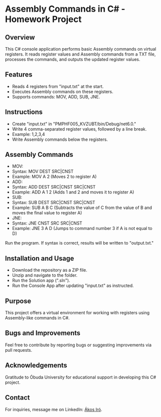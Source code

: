 # Assembly Commands in C# - Homework Project

## Overview

This C# console application performs basic Assembly commands on virtual registers. It reads register values and Assembly commands from a TXT file, processes the commands, and outputs the updated register values.

## Features

* Reads 4 registers from "input.txt" at the start.
* Executes Assembly commands on these registers.
* Supports commands: MOV, ADD, SUB, JNE.

## Instructions

* Create "input.txt" in "PMPHF005_KVZUBT/bin/Debug/net6.0."
* Write 4 comma-separated register values, followed by a line break.
* Example: 1,2,3,4
* Write Assembly commands below the registers.

## Assembly Commands

* MOV:
 * Syntax: MOV DEST SRC|CNST
 * Example: MOV A 2 (Moves 2 to register A)
* ADD:
 * Syntax: ADD DEST SRC|CNST SRC|CNST
 * Example: ADD A 1 2 (Adds 1 and 2 and moves it to register A)
* SUB:
 * Syntax: SUB DEST SRC|CNST SRC|CNST
 * Example: SUB A B C (Subtracts the value of C from the value of B and moves the final value to register A)
* JNE:
 * Syntax: JNE CNST SRC SRC|CNST
 * Example: JNE 3 A D (Jumps to command number 3 if A is not equal to D)

Run the program. If syntax is correct, results will be written to "output.txt."

## Installation and Usage

* Download the repository as a ZIP file.
* Unzip and navigate to the folder.
* Run the Solution app (".sln").
* Run the Console App after updating "input.txt" as instructed.

## Purpose

This project offers a virtual environment for working with registers using Assembly-like commands in C#.

## Bugs and Improvements

Feel free to contribute by reporting bugs or suggesting improvements via pull requests.

## Acknowledgements

Gratitude to Óbuda University for educational support in developing this C# project.

## Contact

For inquiries, message me on LinkedIn: [Ákos Iró](https://www.linkedin.com/in/%C3%A1kos-ir%C3%B3-016b4a293/).


